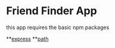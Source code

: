 # Friend Finder App

this app requires the basic npm packages

**[express](https://expressjs.com/)
**[path](https://www.w3schools.com/nodejs/ref_path.asp)
